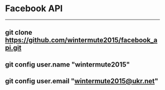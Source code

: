 # Facebook API
-------------------------------------------------------------------------------------------------
git clone https://github.com/wintermute2015/facebook_api.git
-------------------------------------------------------------------------------------------------
git config user.name "wintermute2015"
-------------------------------------------------------------------------------------------------
git config user.email "wintermute2015@ukr.net"
-------------------------------------------------------------------------------------------------